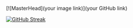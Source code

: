 [![MasterHead](your image link)](your GitHub link)

[![GitHub Streak](https://github-readme-streak-stats.herokuapp.com/?user=lmescoito)](https://git.io/streak-stats)
